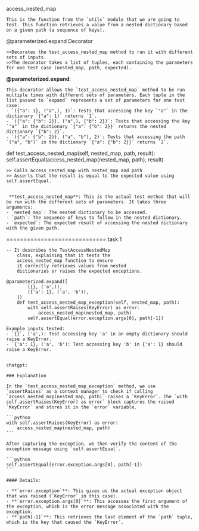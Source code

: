 access_nested_map

    This is the function from the `utils` module that we are going to test. This function retrieves a value from a nested dictionary based on a given path (a sequence of keys).

@parameterized.expand Decorator

    >>Decorates the test_access_nested_map method to run it with different sets of inputs.
    >>The decorator takes a list of tuples, each containing the parameters for one test case (nested_map, path, expected).

**@parameterized.expand**:

    This decorator allows the `test_access_nested_map` method to be run multiple times with different sets of parameters. Each tuple in the list passed to `expand` represents a set of parameters for one test case:
    - `({"a": 1}, ("a",), 1)`: Tests that accessing the key `"a"` in the dictionary `{"a": 1}` returns `1`.
    - `({"a": {"b": 2}}, ("a",), {"b": 2})`: Tests that accessing the key `"a"` in the dictionary `{"a": {"b": 2}}` returns the nested dictionary `{"b": 2}`.
    - `({"a": {"b": 2}}, ("a", "b"), 2)`: Tests that accessing the path `("a", "b")` in the dictionary `{"a": {"b": 2}}` returns `2`.

def test_access_nested_map(self, nested_map, path, result):
    self.assertEqual(access_nested_map(nested_map, path), result)

    >> Calls access_nested_map with nested_map and path
    >> Asserts that the result is equal to the expected value using self.assertEqual.


     **test_access_nested_map**: This is the actual test method that will be run with the different sets of parameters. It takes three arguments:
    - `nested_map`: The nested dictionary to be accessed.
    - `path`: The sequence of keys to follow in the nested dictionary.
    - `expected`: The expected result of accessing the nested dictionary with the given path.

=============================
task 1

    -- It describes the TestAccessNestedMap
        class, explaining that it tests the
        access_nested_map function to ensure
        it correctly retrieves values from nested
        dictionaries or raises the expected exceptions.

    @parameterized.expand([
            ({}, ('a',)),
            ({'a': 1}, ('a', 'b')),
        ])
        def test_access_nested_map_exception(self, nested_map, path):
            with self.assertRaises(KeyError) as error:
                access_nested_map(nested_map, path)
            self.assertEqual(error.exception.args[0], path[-1])

    Example inputs tested:
    - `{}`, ('a',): Test accessing key 'a' in an empty dictionary should raise a KeyError.
    - `{'a': 1}, ('a', 'b'): Test accessing key 'b' in {'a': 1} should raise a KeyError.


    chatgpt:

    ### Explanation

    In the `test_access_nested_map_exception` method, we use `assertRaises` as a context manager to check if calling `access_nested_map(nested_map, path)` raises a `KeyError`. The `with self.assertRaises(KeyError) as error` block captures the raised `KeyError` and stores it in the `error` variable.

    ```python
    with self.assertRaises(KeyError) as error:
        access_nested_map(nested_map, path)
    ```

    After capturing the exception, we then verify the content of the exception message using `self.assertEqual`.

    ```python
    self.assertEqual(error.exception.args[0], path[-1])
    ```

    #### Details:

    - **`error.exception`**: This gives us the actual exception object that was raised (`KeyError` in this case).
    - **`error.exception.args[0]`**: This accesses the first argument of the exception, which is the error message associated with the exception.
    - **`path[-1]`**: This retrieves the last element of the `path` tuple, which is the key that caused the `KeyError`.


    

   
